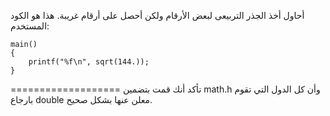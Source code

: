 أحاول أخذ الجذر التربيعى لبعض الأرقام ولكن أحصل على أرقام غريبة. هذا هو الكود المستخدم:
```
main()
{
	printf("%f\n", sqrt(144.));
}
```
===================
تأكد أنك قمت بتضمين math.h وأن كل الدول التي تقوم بارجاع double معلن عنها بشكل صحيح.
